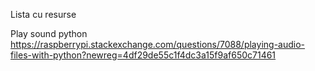 Lista cu resurse

Play sound python
https://raspberrypi.stackexchange.com/questions/7088/playing-audio-files-with-python?newreg=4df29de55c1f4dc3a15f9af650c71461
